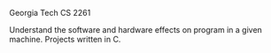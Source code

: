 Georgia Tech CS 2261

Understand the software and hardware effects on program in a given machine. Projects written in C. 
